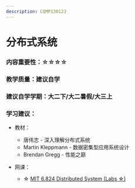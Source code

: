 ```yaml
---
description: COMP130123
---
```


# 分布式系统

### 内容重要性：☆☆☆☆

### 教学质量：建议自学

### 建议自学学期：大二下/大二暑假/大三上

### 学习建议：

* 教材：
  * 唐伟志 - 深入理解分布式系统
  * Martin Kleppmann - 数据密集型应用系统设计
  * Brendan Gregg - 性能之巅
*   网课：

    * ☆ [MIT 6.824 Distributed System](https://csdiy.wiki/%E5%B9%B6%E8%A1%8C%E4%B8%8E%E5%88%86%E5%B8%83%E5%BC%8F%E7%B3%BB%E7%BB%9F/MIT6.824/)[ (Labs ☆)](https://csdiy.wiki/%E5%B9%B6%E8%A1%8C%E4%B8%8E%E5%88%86%E5%B8%83%E5%BC%8F%E7%B3%BB%E7%BB%9F/MIT6.824/)



